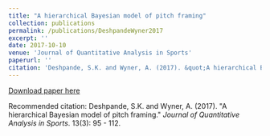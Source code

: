 ```yaml
---
title: "A hierarchical Bayesian model of pitch framing"
collection: publications
permalink: /publications/DeshpandeWyner2017
excerpt: ''
date: 2017-10-10
venue: 'Journal of Quantitative Analysis in Sports'
paperurl: ''
citation: 'Deshpande, S.K. and Wyner, A. (2017). &quot;A hierarchical Bayesian model of pitch framing.&quot; <i>Journal of Quantitative Analysis in Sports</i>. 13(3): 95 - 112.'
---
```


[Download paper here](http://skdeshpande91.github.io/files/DeshpandeWyner2017.pdf)

Recommended citation: Deshpande, S.K. and Wyner, A. (2017). &quot;A hierarchical Bayesian model of pitch framing.&quot; <i> Journal of Quantitative Analysis in Sports</i>. 13(3): 95 - 112.
